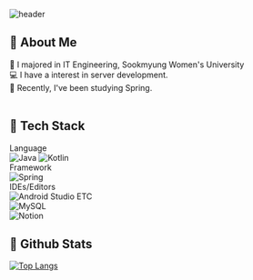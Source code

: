 ![header](https://capsule-render.vercel.app/api?type=waving&height=200&text=Hi%20there!&fontColor=d6ace6&fontAlign=70)

<!--
**ouob123/ouob123** is a ✨ _special_ ✨ repository because its `README.md` (this file) appears on your GitHub profile.

Here are some ideas to get you started:

- 🔭 I’m currently working on ...
- 🌱 I’m currently learning ...
- 👯 I’m looking to collaborate on ...
- 🤔 I’m looking for help with ...
- 💬 Ask me about ...
- 📫 How to reach me: ...
- 😄 Pronouns: ...
- ⚡ Fun fact: ...
-->

## :raising_hand: About Me
:school: I majored in IT Engineering, Sookmyung Women's University <br>
:computer: I have a interest in server development. <br>
:pencil: Recently, I've been studying Spring. <br>
<br>

## :gem: Tech Stack
Language <br>
![Java](https://img.shields.io/badge/java-%23ED8B00.svg?style=for-the-badge&logo=openjdk&logoColor=white)
![Kotlin](https://img.shields.io/badge/kotlin-%237F52FF.svg?style=for-the-badge&logo=kotlin&logoColor=white) <br>
Framework <br>
![Spring](https://img.shields.io/badge/spring-%236DB33F.svg?style=for-the-badge&logo=spring&logoColor=white) <br>
IDEs/Editors <br>
![Android Studio](https://img.shields.io/badge/android%20studio-346ac1?style=for-the-badge&logo=android%20studio&logoColor=white)
ETC <br>
![MySQL](https://img.shields.io/badge/mysql-4479A1.svg?style=for-the-badge&logo=mysql&logoColor=white) <br>
![Notion](https://img.shields.io/badge/Notion-%23000000.svg?style=for-the-badge&logo=notion&logoColor=white)
<br>

## :cartwheeling: Github Stats
[![Top Langs](https://github-readme-stats.vercel.app/api/top-langs/?username=ouob123)](https://github.com/anuraghazra/github-readme-stats)

